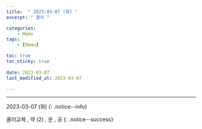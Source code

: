 ```yaml
---
title:  " 2023-03-07 (화) "
excerpt: " 쿨러 "

categories:
    - Memo
tags:
    - [Memo]

toc: true
toc_sticky: true
 
date: 2023-03-07
last_modified_at: 2023-03-07

---
```

- - -

2023-03-07 (화)
{: .notice--info}


쿨러교체 , 약 (2) , 운 , 공
{: .notice--success}

<!-- {: .notice}
{: .notice--primary}
{: .notice--info}
{: .notice--warning}
{: .notice--success}
{: .notice--danger}
😄 😐 
-->